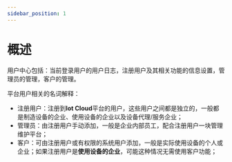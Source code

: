 ```yaml
---
sidebar_position: 1
---
```


# 概述

用户中心包括：当前登录用户的用户日志，注册用户及其相关功能的信息设置，管理员的管理，客户的管理。

平台用户相关的名词解释：

- 注册用户：注册到**Iot Cloud**平台的用户，这些用户之间都是独立的，一般都是制造设备的企业、使用设备的企业以及设备代理/服务企业；
- 管理员：由注册用户手动添加，一般是企业内部员工，配合注册用户一块管理维护平台；
- 客户：可由注册用户或有权限的系统用户添加，一般是实际使用设备的个人或企业；如果注册用户是**使用设备的企业**，可能这种情况无需使用客户功能；
